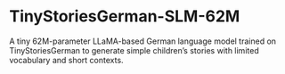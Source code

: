 # TinyStoriesGerman-SLM-62M
A tiny 62M-parameter LLaMA-based German language model trained on TinyStoriesGerman to generate simple children’s stories with limited vocabulary and short contexts.
